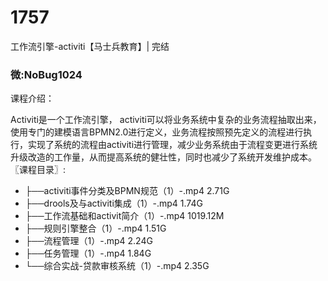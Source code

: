 # 1757
工作流引擎-activiti【马士兵教育】| 完结
### 微:NoBug1024 


课程介绍：

Activiti是一个工作流引擎， activiti可以将业务系统中复杂的业务流程抽取出来，使用专门的建模语言BPMN2.0进行定义，业务流程按照预先定义的流程进行执行，实现了系统的流程由activiti进行管理，减少业务系统由于流程变更进行系统升级改造的工作量，从而提高系统的健壮性，同时也减少了系统开发维护成本。
〖课程目录〗:


- ├──activiti事件分类及BPMN规范（1）-.mp4  2.71G
- ├──drools及与activiti集成（1）-.mp4  1.74G
- ├──工作流基础和activit简介（1）-.mp4  1019.12M
- ├──规则引擎整合（1）-.mp4  1.51G
- ├──流程管理（1）-.mp4  2.24G
- ├──任务管理（1）-.mp4  1.84G
- └──综合实战-贷款审核系统（1）-.mp4  2.35G
